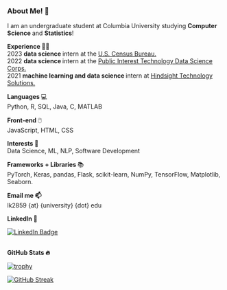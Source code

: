 ### About Me! 👋

I am an undergraduate student at Columbia University studying <b> Computer Science </b> and <b> Statistics</b>!

<b> Experience </b> 👩‍💻 <br>
2023 <b> data science </b> intern at the <a href="https://www.census.gov/library/working-papers/2019/econ/adep-wp-dc-digitization-linkage.html#:~:text=The%20Decennial%20Census%20Digitization%20and%20Linkage%20project%20(DCDL)%20is%20an,censuses%20of%201960%20through%201990.">U.S. Census Bureau.</a></br>
2022 <b> data science </b> intern at the <a href="https://stat.columbia.edu/2022-projects-public-interest-technology-data-science-corps/">Public Interest Technology Data Science Corps.</a><br> 
2021 <b> machine learning and data science </b> intern at <a href="https://hindsightsolutions.net/">Hindsight Technology Solutions.</a></br>

<b> Languages </b> 💻 <br> Python, R, SQL, Java, C, MATLAB </br>

<b> Front-end </b> 🖱️ <br> JavaScript, HTML, CSS </br> 

<b> Interests </b> 🧠 <br> Data Science, ML, NLP, Software Development </br>

<b> Frameworks + Libraries </b> 📚 <br> PyTorch, Keras, pandas, Flask, scikit-learn, NumPy, TensorFlow, Matplotlib, Seaborn. </br>

<b> Email me 📫 </b> <br> lk2859 {at} {university} {dot} edu </br>

<b> LinkedIn 🔗 </b> <br>
<div id="badges">
  <a href="https://www.linkedin.com/in/lara-karacasu-80889220a/">
    <img src="https://img.shields.io/badge/LinkedIn-blue?style=for-the-badge&logo=linkedin&logoColor=white" alt="LinkedIn Badge"/>
  </a>
</div> </br>

<b> GitHub Stats 🔥 </b>

[![trophy](https://github-profile-trophy.vercel.app/?username=larakaracasu&rank=A,AA,AAA,S,B&title=Commits,PullRequest,Experience,Repo&margin-w=25)](https://github.com/ryo-ma/github-profile-trophy)

[![GitHub Streak](https://streak-stats.demolab.com/?user=larakaracasu)](https://git.io/streak-stats)
